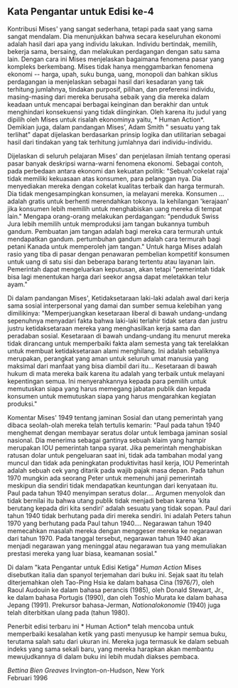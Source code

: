 ## Kata Pengantar untuk Edisi ke-4

Kontribusi Mises' yang sangat sederhana, tetapi pada saat yang sama sangat mendalam. Dia menunjukkan bahwa secara keseluruhan ekonomi adalah hasil dari apa yang individu lakukan. Individu bertindak, memilih, bekerja sama, bersaing, dan melakukan perdagangan dengan satu sama lain. Dengan cara ini Mises menjelaskan bagaimana fenomena pasar yang kompleks berkembang. Mises tidak hanya menggambarkan fenomena ekonomi -- harga, upah, suku bunga, uang, monopoli dan bahkan siklus perdagangan ia menjelaskan sebagai hasil dari kesadaran yang tak terhitung jumlahnya, tindakan purposif, pilihan, dan preferensi individu, masing-masing dari mereka berusaha sebaik yang dia mereka dalam keadaan untuk mencapai berbagai keinginan dan berakhir dan untuk menghindari konsekuensi yang tidak diinginkan. Oleh karena itu judul yang dipilih oleh Mises untuk risalah ekonominya yaitu, * Human Action*. Demikian juga, dalam pandangan Mises’, Adam Smith " sesuatu yang tak terlihat" dapat dijelaskan berdasarkan prinsip logika dan utilitarian sebagai hasil dari tindakan yang tak terhitung jumlahnya dari individu-individu.

Dijelaskan di seluruh pelajaran Mises' dan penjelasan ilmiah tentang operasi pasar banyak deskripsi warna-warni fenomena ekonomi. Sebagai contoh, pada perbedaan antara ekonomi dan kekuatan politik: "Sebuah'cokelat raja' tidak memiliki kekuasaan atas konsumen, para pelanggan nya. Dia menyediakan mereka dengan cokelat kualitas terbaik dan harga termurah. Dia tidak mengesampingkan konsumen, ia melayani mereka. Konsumen ... adalah gratis untuk berhenti merendahkan tokonya. Ia kehilangan 'kerajaan' jika konsumen lebih memilih untuk menghabiskan uang mereka di tempat lain." Mengapa orang-orang melakukan perdagangan: "penduduk Swiss Jura lebih memilih untuk memproduksi jam tangan bukannya tumbuh gandum. Pembuatan jam tangan adalah bagi mereka cara termurah untuk mendapatkan gandum. pertumbuhan gandum adalah cara termurah bagi petani Kanada untuk memperoleh jam tangan." Untuk harga Mises adalah rasio yang tiba di pasar dengan penawaran pembelian kompetitif konsumen untuk uang di satu sisi dan beberapa barang tertentu atau layanan lain. Pemerintah dapat mengeluarkan keputusan, akan tetapi "pemerintah tidak bisa lagi menentukan harga dari seekor angsa dapat meletakkan telur ayam."

Di dalam pandangan Mises', Ketidaksetaraan laki-laki adalah awal dari kerja sama sosial interpersonal yang damai dan sumber semua kelebihan yang dimilikinya: "Memperjuangkan kesetaraan liberal di bawah undang-undang sepenuhnya menyadari fakta bahwa laki-laki terlahir tidak setara dan justru justru ketidaksetaraan mereka yang menghasilkan kerja sama dan peradaban sosial. Kesetaraan di bawah undang-undang itu menurut mereka tidak dirancang untuk memperbaiki fakta alam semesta yang tak terelakkan untuk membuat ketidaksetaraan alami menghilang. Ini adalah sebaliknya merupakan, perangkat yang aman untuk seluruh umat manusia yang maksimal dari manfaat yang bisa diambil dari itu... Kesetaraan di bawah hukum di mata mereka baik karena itu adalah yang terbaik untuk melayani kepentingan semua. Ini menyerahkannya kepada para pemilih untuk memutuskan siapa yang harus memegang jabatan publik dan kepada konsumen untuk memutuskan siapa yang harus mengarahkan kegiatan produksi."

Komentar Mises' 1949 tentang jaminan Sosial dan utang pemerintah yang dibaca seolah-olah mereka telah tertulis kemarin: "Paul pada tahun 1940 menghemat dengan membayar seratus dolar untuk lembaga jaminan sosial nasional. Dia menerima sebagai gantinya sebuah klaim yang hampir merupakan IOU pemerintah tanpa syarat. Jika pemerintah menghabiskan ratusan dolar untuk pengeluaran saat ini, tidak ada tambahan modal yang muncul dan tidak ada peningkatan produktivitas hasil kerja, IOU Pemerintah adalah sebuah cek yang ditarik pada wajib pajak masa depan. Pada tahun 1970 mungkin ada seorang Peter untuk memenuhi janji pemerintah meskipun dia sendiri tidak mendapatkan keuntungan dari kenyataan itu. Paul pada tahun 1940 menyimpan seratus dolar.... Argumen menyolok dan tidak bernilai itu bahwa utang publik tidak menjadi beban karena 'kita berutang kepada diri kita sendiri' adalah sesuatu yang tidak sopan. Paul dari tahun 1940 tidak berhutang pada diri mereka sendiri. Ini adalah Peters tahun 1970 yang berhutang pada Paul tahun 1940.... Negarawan tahun 1940 memecahkan masalah mereka dengan menggeser mereka ke negarawan dari tahun 1970. Pada tanggal tersebut, negarawan tahun 1940 akan menjadi negarawan yang meninggal atau negarawan tua yang memuliakan prestasi mereka yang luar biasa, keamanan sosial."

Di dalam "kata Pengantar untuk Edisi Ketiga" *Human Action* Mises disebutkan italia dan spanyol terjemahan dari buku ini. Sejak saat itu telah diterjemahkan oleh Tao-Ping Hsia ke dalam bahasa Cina (1976/7), oleh Raoul Audouin ke dalam bahasa perancis (1985), oleh Donald Stewart, Jr., ke dalam bahasa Portugis (1990), dan oleh Toshio Murata ke dalam bahasa Jepang (1991). Prekursor bahasa-Jerman, *Nationalokonomie* (1940) juga telah diterbitkan ulang pada (tahun 1980).

Penerbit edisi terbaru ini * Human Action* telah mencoba untuk memperbaiki kesalahan ketik yang pasti menyusup ke hampir semua buku, terutama salah satu dari ukuran ini. Mereka juga termasuk ke dalam sebuah indeks yang sama sekali baru, yang mereka harapkan akan membantu mewujudkannya di dalam buku ini lebih mudah diakses pembaca.

*Bettina Bien Greaves*
Irvington-on-Hudson, New York  
Februari 1996
